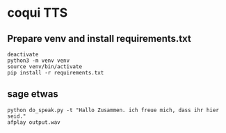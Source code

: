 # coqui TTS 


## Prepare venv and install requirements.txt
```
deactivate
python3 -m venv venv
source venv/bin/activate
pip install -r requirements.txt

```

## sage etwas

```
python do_speak.py -t "Hallo Zusammen. ich freue mich, dass ihr hier seid."
afplay output.wav


```

